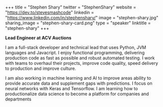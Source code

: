 +++
title = "Stephen Shary"
twitter = "StephenShary"
website = "https://dev.to/stevesmashcode"
linkedin = "https://www.linkedin.com/in/stephenshary/"
image = "stephen-shary.jpg"
sharing_image = "stephen-shary-card.png"
type = "speaker"
linktitle = "stephen-shary"
+++

**Lead Engineer at ACV Auctions**

I am a full-stack developer and technical lead that uses Python, JVM languages and Javacript. I enjoy functional programming, delivering production code as fast as possible and robust automated testing. I work with teams to overhaul their projects, improve code quality, speed delivery to production and improve culture.

I am also working in machine learning and AI to improve areas ability to provide accurate data and supplement gaps with predictions. I focus on neural networks with Keras and Tensorflow. I am learning how to productionalize data science to become a platform for companies and departments